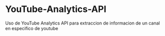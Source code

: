 # YouTube-Analytics-API
Uso de YouTube Analytics API para extraccion de informacion de un canal en especifico de youtube 
